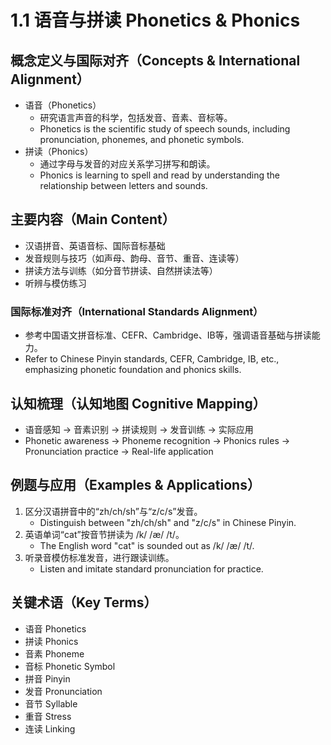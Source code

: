 # 1.1 语音与拼读 Phonetics & Phonics

## 概念定义与国际对齐（Concepts & International Alignment）

- 语音（Phonetics）
  - 研究语言声音的科学，包括发音、音素、音标等。
  - Phonetics is the scientific study of speech sounds, including pronunciation, phonemes, and phonetic symbols.
- 拼读（Phonics）
  - 通过字母与发音的对应关系学习拼写和朗读。
  - Phonics is learning to spell and read by understanding the relationship between letters and sounds.

## 主要内容（Main Content）

- 汉语拼音、英语音标、国际音标基础
- 发音规则与技巧（如声母、韵母、音节、重音、连读等）
- 拼读方法与训练（如分音节拼读、自然拼读法等）
- 听辨与模仿练习

### 国际标准对齐（International Standards Alignment）

- 参考中国语文拼音标准、CEFR、Cambridge、IB等，强调语音基础与拼读能力。
- Refer to Chinese Pinyin standards, CEFR, Cambridge, IB, etc., emphasizing phonetic foundation and phonics skills.

## 认知梳理（认知地图 Cognitive Mapping）

- 语音感知 → 音素识别 → 拼读规则 → 发音训练 → 实际应用
- Phonetic awareness → Phoneme recognition → Phonics rules → Pronunciation practice → Real-life application

## 例题与应用（Examples & Applications）

1. 区分汉语拼音中的“zh/ch/sh”与“z/c/s”发音。
   - Distinguish between "zh/ch/sh" and "z/c/s" in Chinese Pinyin.
2. 英语单词“cat”按音节拼读为 /k/ /æ/ /t/。
   - The English word "cat" is sounded out as /k/ /æ/ /t/.
3. 听录音模仿标准发音，进行跟读训练。
   - Listen and imitate standard pronunciation for practice.

## 关键术语（Key Terms）

- 语音 Phonetics
- 拼读 Phonics
- 音素 Phoneme
- 音标 Phonetic Symbol
- 拼音 Pinyin
- 发音 Pronunciation
- 音节 Syllable
- 重音 Stress
- 连读 Linking
